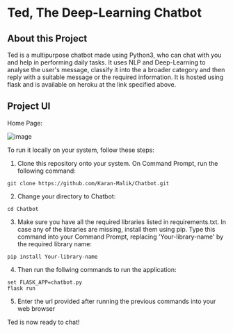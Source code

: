 # Ted, The Deep-Learning Chatbot

## About this Project
Ted is a multipurpose chatbot made using Python3, who can chat with you and help in performing daily tasks. It uses NLP and Deep-Learning to analyse the user's message, classify it into the a broader category and then reply with a suitable message or the required information. It is hosted using flask and is available on heroku at the link specified above. 

## Project UI
Home Page:

![image](https://raw.githubusercontent.com/Karan-Malik/Chatbot/master/UI/main_screen.PNG?token=AKGUW5C2TMM37OQE5FSPXLS66D55O)

To run it locally on your system, follow these steps:
1. Clone this repository onto your system. On Command Prompt, run the following command:

```
git clone https://github.com/Karan-Malik/Chatbot.git
```
2. Change your directory to Chatbot:
```
cd Chatbot
```
3. Make sure you have all the required libraries listed in requirements.txt. In case any of the libraries are missing, install them using pip. Type this command into your Command Prompt, replacing 'Your-library-name' by the required library name:
```
pip install Your-library-name 
```
4. Then run the follwing commands to run the application:
```
set FLASK_APP=chatbot.py
flask run
```

5. Enter the url provided after running the previous commands into your web browser

Ted is now ready to chat!




